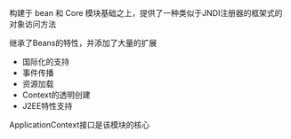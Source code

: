 构建于 bean 和 Core 模块基础之上，提供了一种类似于JNDI注册器的框架式的对象访问方法

继承了Beans的特性，并添加了大量的扩展

- 国际化的支持
- 事件传播
- 资源加载
- Context的透明创建
- J2EE特性支持

ApplicationContext接口是该模块的核心
